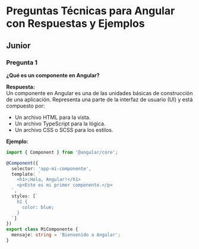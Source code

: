 # Preguntas Técnicas para Angular con Respuestas y Ejemplos

## Junior

### Pregunta 1  
**¿Qué es un componente en Angular?**  

**Respuesta:**  
Un componente en Angular es una de las unidades básicas de construcción de una aplicación. Representa una parte de la interfaz de usuario (UI) y está compuesto por:  
- Un archivo HTML para la vista.  
- Un archivo TypeScript para la lógica.  
- Un archivo CSS o SCSS para los estilos.

**Ejemplo:**  
```typescript
import { Component } from '@angular/core';

@Component({
  selector: 'app-mi-componente',
  template: `
    <h1>¡Hola, Angular!</h1>
    <p>Este es mi primer componente.</p>
  `,
  styles: [`
    h1 {
      color: blue;
    }
  `]
})
export class MiComponente {
  mensaje: string = 'Bienvenido a Angular';
}
